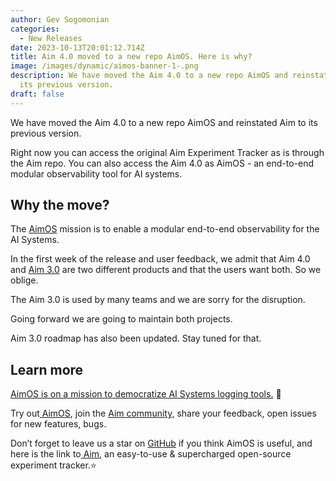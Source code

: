 ```yaml
---
author: Gev Sogomonian
categories:
  - New Releases
date: 2023-10-13T20:01:12.714Z
title: Aim 4.0 moved to a new repo AimOS. Here is why?
image: /images/dynamic/aimos-banner-1-.png
description: We have moved the Aim 4.0 to a new repo AimOS and reinstated Aim to
  its previous version.
draft: false
---
```

We have moved the Aim 4.0 to a new repo AimOS and reinstated Aim to its previous version.

Right now you can access the original Aim Experiment Tracker as is through the Aim repo. You can also access the Aim 4.0 as AimOS - an end-to-end modular observability tool for AI systems.

## Why the move?



The [AimOS](https://aimstack.io/blog/new-releases/aim-4-0-open-source-modular-observability-for-ai-systems) mission is to enable a modular end-to-end observability for the AI Systems.



In the first week of the release and user feedback, we admit that Aim 4.0 and [Aim 3.0](https://aimstack.io/blog/new-releases/aims-foundations-why-were-building-a-tensorboard-alternative) are two different products and that the users want both. So we oblige.

The Aim 3.0 is used by many teams and we are sorry for the disruption.

Going forward we are going to maintain both projects. 

Aim 3.0 roadmap has also been updated. Stay tuned for that.

## Learn more



[AimOS is on a mission to democratize AI Systems logging tools.](https://aimos.readthedocs.io/en/latest/apps/overview.html) 🙌

Try out[ AimOS](https://github.com/aimhubio/aimos), join the [Aim community,](https://community.aimstack.io/) share your feedback, open issues for new features, bugs.

Don’t forget to leave us a star on [GitHub](https://github.com/aimhubio/aimos/tree/main) if you think AimOS is useful, and here is the link to[ Aim](https://github.com/aimhubio/aim), an easy-to-use & supercharged open-source experiment tracker.⭐️